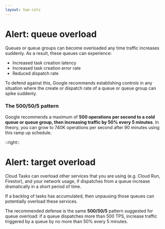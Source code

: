 ```yaml
---
layout: two-cols
---
```


# Alert: queue overload

<Transform scale="0.85">

Queues or queue groups can become overloaded any time traffic increases suddenly. As a result, these queues can experience:

- Increased task creation latency
- Increased task creation error rate
- Reduced dispatch rate

To defend against this, Google recommends establishing controls in any situation where the create or dispatch rate of a queue or queue group can spike suddenly.

### The 500/50/5 pattern

Google recommends a maximum of **500 operations per second to a cold queue or queue group, then increasing traffic by 50% every 5 minutes**. In theory, you can grow to 740K operations per second after 90 minutes using this ramp up schedule.

</Transform>

::right::

# Alert: target overload

<Transform scale="0.85">

<div class="stack">

Cloud Tasks can overload other services that you are using (e.g. Cloud Run, Firestor), and your network usage, if dispatches from a queue increase dramatically in a short period of time.

If a backlog of tasks has accumulated, then unpausing those queues can potentially overload these services.

The recommended defense is the same **500/50/5** pattern suggested for queue overload: if a queue dispatches more than 500 TPS, increase traffic triggered by a queue by no more than 50% every 5 minutes.

</div>

</Transform>

<!--
https://cloud.google.com/tasks/docs/manage-cloud-task-scaling#queue

https://cloud.google.com/tasks/docs/manage-cloud-task-scaling#target

Always define your alerting policies in JSON, keep them under version control and document them (e.g. in markdown)
https://cloud.google.com/monitoring/alerts/policies-in-json
-->
